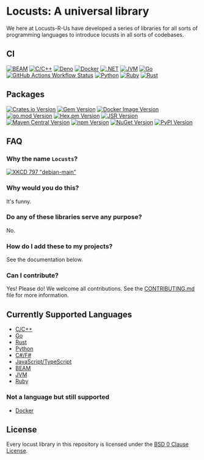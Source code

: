 # Locusts: A universal library

We here at Locusts-R-Us have developed a series of libraries for all sorts of programming languages to introduce locusts in all sorts of codebases.

## CI

[![BEAM](<https://img.shields.io/github/actions/workflow/status/locusts-r-us/locusts/beam.yml?style=for-the-badge&logo=erlang&label=Erlang%2FElixir%2FGleam%20(BEAM)>)](https://github.com/locusts-r-us/locusts/actions/workflows/beam.yml)
[![C/C++](https://img.shields.io/github/actions/workflow/status/locusts-r-us/locusts/c.yml?style=for-the-badge&logo=c&label=C%2FC%2B%2B)](https://github.com/locusts-r-us/locusts/actions/workflows/c.yml)
[![Deno](https://img.shields.io/github/actions/workflow/status/locusts-r-us/locusts/deno.yml?style=for-the-badge&logo=deno&label=Deno)](https://github.com/locusts-r-us/locusts/actions/workflows/deno.yml)
[![Docker](https://img.shields.io/github/actions/workflow/status/locusts-r-us/locusts/docker.yml?style=for-the-badge&logo=docker&label=Docker)](https://github.com/locusts-r-us/locusts/actions/workflows/docker.yml)
[![.NET](https://img.shields.io/github/actions/workflow/status/locusts-r-us/locusts/dotnet.yml?style=for-the-badge&logo=dotnet&label=C%23%2FF%23)](https://github.com/locusts-r-us/locusts/actions/workflows/dotnet.yml)
[![JVM](<https://img.shields.io/github/actions/workflow/status/locusts-r-us/locusts/jvm.yml?style=for-the-badge&logo=kotlin&label=Java%2FKotlin%2FGroovy%20(JVM)>)](https://github.com/locusts-r-us/locusts/actions/workflows/jvm.yml)
[![Go](https://img.shields.io/github/actions/workflow/status/locusts-r-us/locusts/go.yml?style=for-the-badge&logo=go&label=Go)](https://github.com/locusts-r-us/locusts/actions/workflows/go.yml)
[![GitHub Actions Workflow Status](https://img.shields.io/github/actions/workflow/status/locusts-r-us/locusts/node.yml?style=for-the-badge&logo=nodedotjs&label=Node.JS)](https://github.com/locusts-r-us/locusts/actions/workflows/node.yml)
[![Python](https://img.shields.io/github/actions/workflow/status/locusts-r-us/locusts/python.yml?style=for-the-badge&logo=python&label=Python)](https://github.com/locusts-r-us/locusts/actions/workflows/python.yml)
[![Ruby](https://img.shields.io/github/actions/workflow/status/locusts-r-us/locusts/ruby.yml?style=for-the-badge&logo=ruby&label=Ruby)](https://github.com/locusts-r-us/locusts/actions/workflows/ruby.yml)
[![Rust](https://img.shields.io/github/actions/workflow/status/locusts-r-us/locusts/rust.yml?style=for-the-badge&logo=rust&label=Rust)](https://github.com/locusts-r-us/locusts/actions/workflows/rust.yml)

## Packages

[![Crates.io Version](https://img.shields.io/crates/v/locusts?style=for-the-badge&logo=rust&color=%23f74b00)](https://crates.io/crates/locusts)
[![Gem Version](https://img.shields.io/gem/v/locusts?style=for-the-badge&logo=rubygems&logoColor=%23E9573F)](https://rubygems.org/gems/locusts)
[![Docker Image Version](https://img.shields.io/docker/v/rosstheross/locusts?sort=semver&style=for-the-badge&logo=docker&logoColor=%232496ED)](https://hub.docker.com/r/rosstheross/locusts)
[![go.mod Version](https://img.shields.io/github/go-mod/go-version/locusts-r-us/locusts?style=for-the-badge&logo=go&color=%2300ADD8)](https://pkg.go.dev/github.com/locusts-r-us/locusts)
[![Hex.pm Version](https://img.shields.io/hexpm/v/locusts?style=for-the-badge&logo=elixir&color=%234B275F)](https://hex.pm/packages/locusts)
[![JSR Version](https://img.shields.io/jsr/v/%40locusts-r-us/locusts?style=for-the-badge&logo=jsr&color=%23F7DF1E)](https://jsr.io/@locusts-r-us/locusts)
[![Maven Central Version](https://img.shields.io/maven-central/v/io.github.locusts-r-us/locusts?style=for-the-badge&logo=apachemaven&color=%23C71A36)](https://github.com/locusts-r-us/locusts/issues/32)
[![npm Version](https://img.shields.io/npm/v/locusts?style=for-the-badge&logo=npm&color=%23cb3837)](https://www.npmjs.com/package/locusts)
[![NuGet Version](https://img.shields.io/nuget/v/locusts?style=for-the-badge&logo=nuget&color=%23004880)](https://www.nuget.org/packages/locusts)
[![PyPI Version](https://img.shields.io/pypi/v/locusts-r-us?style=for-the-badge&logo=pypi&label=pypi&color=%233775A9)](https://pypi.org/project/locusts-r-us/)

## FAQ

### Why the name `Locusts`?

[![XKCD 797 "debian-main"](https://imgs.xkcd.com/comics/debian_main.png "dpkg: error processing package (--purge): subprocess pre-removal script returned error exit 163: OH_GOD_THEYRE_INSIDE_MY_CLOTHES")](https://xkcd.com/797/)

### Why would you do this?

It's funny.

### Do any of these libraries serve any purpose?

No.

### How do I add these to my projects?

See the documentation below.

### Can I contribute?

Yes! Please do! We welcome all contributions.
See the [CONTRIBUTING.md](./CONTRIBUTING.md) file for more information.

## Currently Supported Languages

- [C/C++](./docs/C.md)
- [Go](./docs/Go.md)
- [Rust](./docs/Rust.md)
- [Python](./docs/Python.md)
- [C#/F#](./docs/.NET.md)
- [JavaScript/TypeScript](./docs/JavaScript.md)
- [BEAM](./docs/BEAM.md)
- [JVM](./docs/JVM.md)
- [Ruby](./docs/Ruby.md)

### Not a language but still supported

- [Docker](./docs/Docker.md)

## License

Every locust library in this repository is licensed under the [BSD 0 Clause License](./LICENSE).
